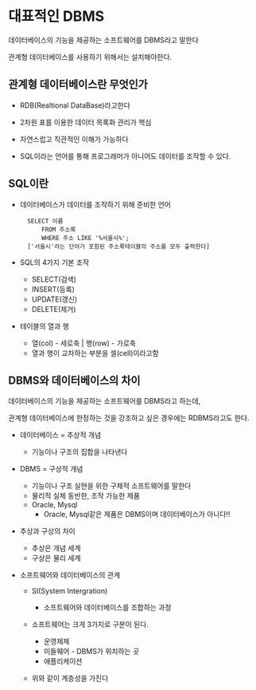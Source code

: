 # 대표적인 DBMS

데이터베이스의 기능을 제공하는 소프트웨어를 DBMS라고 말한다

관계형 데이터베이스를 사용하기 위해서는 설치해야한다.

## 관계형 데이터베이스란 무엇인가

+ RDB(Realtional DataBase)라고한다

+ 2차원 표를 이용한 데이터 목록화 관리가 핵심

+ 자연스럽고 직관적인 이해가 가능하다

+ SQL이라는 언어를 통해 프로그래머가 아니어도 데이터를 조작할 수 있다.

## SQL이란

+ 데이터베이스가 데이터를 조작하기 위해 준비한 언어

        SELECT 이름
            FROM 주소록
            WHERE 주소 LIKE '%서울시%';
        ['서울시'라는 단어가 포함된 주소록테이블의 주소를 모두 출력한다]

+ SQL의 4가지 기본 조작

    + SELECT(검색)
    + INSERT(등록)
    + UPDATE(갱신)
    + DELETE(제거)

+ 테이블의 열과 행

    + 열(col) - 세로축 | 행(row) - 가로축
    + 열과 행이 교차하는 부분을 셀(cell)이라고함

## DBMS와 데이터베이스의 차이

데이터베이스의 기능을 제공하는 소프트웨어를 DBMS라고 하는데,

관계형 데이터베이스에 한정하는 것을 강조하고 싶은 경우에는 RDBMS라고도 한다.

+ 데이터베이스 = 추상적 개념
    
    + 기능이나 구조의 집합을 나타낸다

+ DBMS = 구상적 개념

    + 기능이나 구조 실현을 위한 구체적 소프트웨어를 말한다
    + 물리적 실체 동반한, 조작 가능한 제품
    + Oracle, Mysql
        + Oracle, Mysql같은 제품은 DBMS이며 데이터베이스가 아니다!!

+ 추상과 구상의 차이

    + 추상은 개념 세계
    + 구상은 물리 세계

+ 소프트웨어와 데이터베이스의 관계

    + SI(System Intergration)

        + 소프트웨어와 데이터베이스를 조합하는 과정

    + 소프트웨어는 크게 3가지로 구분이 된다.

        + 운영체제
        + 미들웨어 - DBMS가 위치하는 곳
        + 애플리케이션
    
    + 위와 같이 계층성을 가진다